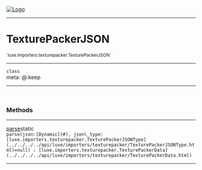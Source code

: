 
[![Logo](../../../../images/logo.png)](../../../../api/index.html)

---


<h1>TexturePackerJSON</h1>
<small>`luxe.importers.texturepacker.TexturePackerJSON`</small>



<hr/>

`class`<br/><span class="meta">
meta: @:keep</span>

<hr/>


&nbsp;
&nbsp;






<h3>Methods</h3> <hr/><span class="method apipage">
            <a name="parse"><a class="lift" href="#parse">parse</a></a><span class="inline-block static">static</span><div class="clear"></div>
            <code class="signature apipage">parse(json:[Dynamic](#)<span></span>, json\_type:[luxe.importers.texturepacker.TexturePackerJSONType](../../../../api/luxe/importers/texturepacker/TexturePackerJSONType.html)<span>=null</span>) : [luxe.importers.texturepacker.TexturePackerData](../../../../api/luxe/importers/texturepacker/TexturePackerData.html)</code><br/><span class="small_desc_flat"></span>


</span>



<hr/>

&nbsp;
&nbsp;
&nbsp;
&nbsp;